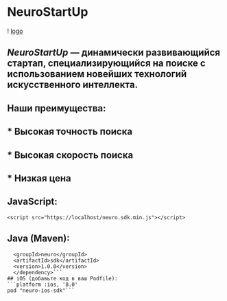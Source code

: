# NeuroStartUp
! [logo](https://camo.githubusercontent.com/c6727c717cad1e4820481abb87524f90782445c5/68747470733a2f2f692e696d6775722e636f6d2f495a4f525769492e706e67)
## *NeuroStartUp* — динамически развивающийся стартап, специализирующийся на поиске с использованием новейших технологий искусственного интеллекта.
## Наши преимущества:
## * Высокая точность поиска
## * Высокая скорость поиска
## * Низкая цена

## JavaScript:
```<script src="https://localhost/neuro.sdk.min.js"></script>``` 
## Java (Maven):
```<dependency>
  <groupId>neuro</groupId>
  <artifactId>sdk</artifactId>
  <version>1.0.0</version>
  </dependency>```
## iOS (добавьте код в ваш Podfile):
```platform :ios, '8.0'
pod "neuro-ios-sdk"```
